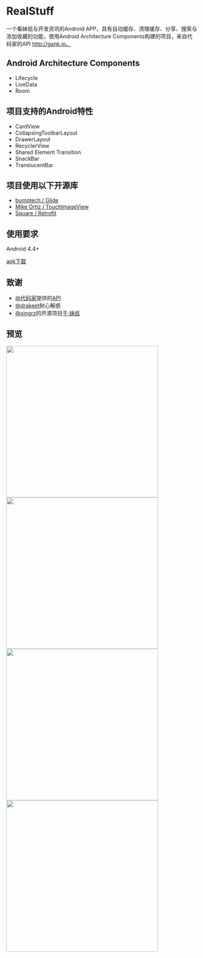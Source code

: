 # RealStuff
一个看妹纸与开发资讯的Android APP，具有自动缓存、清理缓存、分享、搜索与添加收藏的功能，使用Android Architecture Components构建的项目，来自代码家的API http://gank.io。

## Android Architecture Components
* Lifecycle
* LiveData
* Room

## 项目支持的Android特性
* CardView
* CollapsingToolbarLayout
* DrawerLayout
* RecyclerView
* Shared Element Transition
* SnackBar
* TranslucentBar

## 项目使用以下开源库
* [bumptech / Glide](https://github.com/bumptech/glide)
* [Mike Ortiz / TouchImageView](https://github.com/MikeOrtiz/TouchImageView)
* [Square / Retrofit](https://github.com/square/retrofit)

## 使用要求
Android 4.4+

[apk下载](https://github.com/IvorHu/RealStuff/releases/download/v1.1/RealStuff.apk)

## 致谢
* [@代码家](http://gank.io/)提供的[API](http://gank.io/api)
* [@drakeet](https://github.com/drakeet)耐心解惑
* [@xingrz](https://github.com/xingrz)的开源项目[干·妹纸](https://github.com/xingrz/GankMeizhi)

## 预览
<img src="https://github.com/IvorHu/RealStuff/blob/master/screenshoots/home.png" width="400px" /><br/>
<img src="https://github.com/IvorHu/RealStuff/blob/master/screenshoots/realStuff.png" width="400px" /><br/>
<img src="https://github.com/IvorHu/RealStuff/blob/master/screenshoots/navigation.png" width="400px" /><br/>
<img src="https://github.com/IvorHu/RealStuff/blob/master/screenshoots/about.png" width="400px" /><br/>
